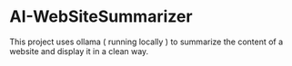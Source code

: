# AI-WebSiteSummarizer

This project uses ollama ( running locally ) to summarize the content of a website and display it in a clean way.
